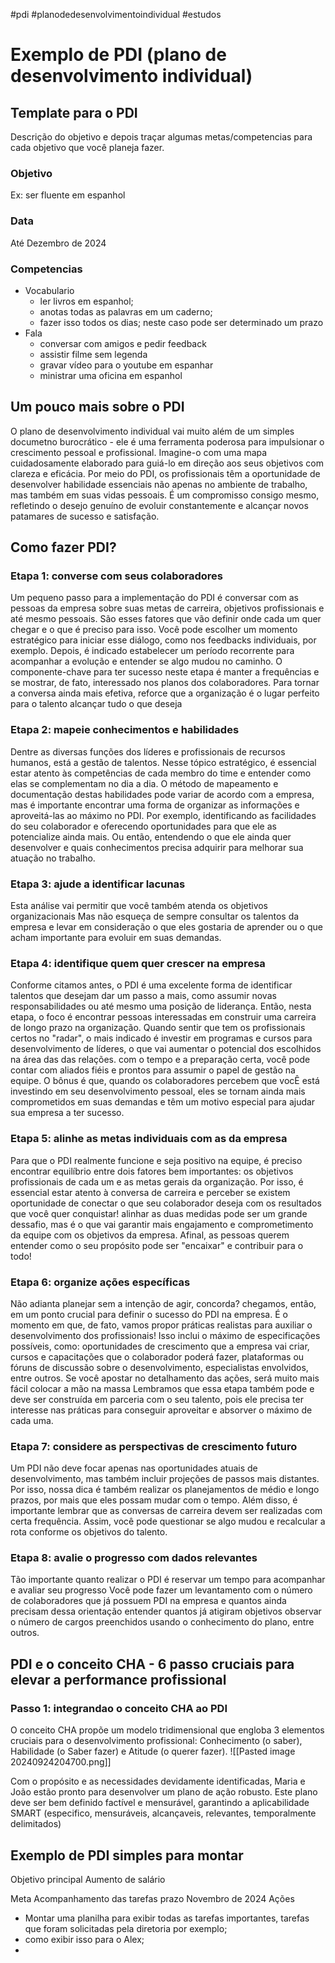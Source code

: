 #pdi #planodedesenvolvimentoindividual #estudos

# Exemplo de PDI (plano de desenvolvimento individual)

## Template para o PDI 

Descrição do objetivo e depois traçar algumas metas/competencias para cada objetivo que você planeja fazer. 
### Objetivo 
Ex: ser fluente em espanhol 
### Data 
Até Dezembro de 2024 
### Competencias
- Vocabulario
	- ler livros em espanhol; 
	- anotas todas as palavras em um caderno; 
	- fazer isso todos os dias; neste caso pode ser determinado um prazo
- Fala 
	- conversar com amigos e pedir feedback 
	- assistir filme sem legenda 
	- gravar vídeo para o youtube em espanhar 
	- ministrar uma oficina em espanhol 

## Um pouco mais sobre o PDI 
O plano de desenvolvimento individual vai muito além de um simples documetno burocrático - ele é uma ferramenta poderosa para impulsionar o crescimento pessoal e profissional. Imagine-o com uma mapa cuidadosamente elaborado para guiá-lo em direção aos seus objetivos com clareza e eficácia. 
Por meio do PDI, os profissionais têm a oportunidade de desenvolver habilidade essenciais não apenas no ambiente de trabalho, mas também em suas vidas pessoais. É um compromisso consigo mesmo, refletindo o desejo genuíno de evoluir constantemente e alcançar novos patamares de sucesso e satisfação. 
## Como fazer PDI?
### Etapa 1: converse com seus colaboradores 
Um pequeno passo para a implementação do PDI é conversar com as pessoas da empresa sobre suas metas de carreira, objetivos profissionais e até mesmo pessoais. São esses fatores que vão definir onde cada um quer chegar e o que é preciso para isso. 
Você pode escolher um momento estratégico para iniciar esse diálogo, como nos feedbacks individuais, por exemplo. Depois, é indicado estabelecer um período recorrente para acompanhar a evolução e entender se algo mudou no caminho. 
O componente-chave para ter sucesso neste etapa é manter a frequências e se mostrar, de fato, interessado nos planos dos colaboradores. Para tornar a conversa ainda mais efetiva, reforce que a organização é o lugar perfeito para o talento alcançar tudo o que deseja
### Etapa 2: mapeie conhecimentos e habilidades
Dentre as diversas funções dos líderes e profissionais de recursos humanos, está a gestão de talentos. Nesse tópico estratégico, é essencial estar atento às competências de cada membro do time e entender como elas se complementam no dia a dia. 
O método de mapeamento e documentação destas habilidades pode variar de acordo com a empresa, mas é importante encontrar uma forma de organizar as informações e aproveitá-las ao máximo no PDI. Por exemplo, identificando as facilidades do seu colaborador e oferecendo oportunidades para que ele as potencialize ainda mais. 
Ou então, entendendo o que ele ainda quer desenvolver e quais conhecimentos precisa adquirir para melhorar sua atuação no trabalho. 
### Etapa 3: ajude a identificar lacunas
Esta análise vai permitir que você também atenda os objetivos organizacionais Mas não esqueça de sempre consultar os talentos da empresa e levar em consideração o que eles gostaria de aprender ou o que acham importante para evoluir em suas demandas. 

### Etapa 4: identifique quem quer crescer na empresa
Conforme citamos antes, o PDI é uma excelente forma de identificar talentos que desejam dar um passo a mais, como assumir novas responsabilidades ou até mesmo uma posição de liderança. Então, nesta etapa, o foco é encontrar pessoas interessadas em construir uma carreira de longo prazo na organização. 
Quando sentir que tem os profissionais certos no "radar", o mais indicado é investir em programas e cursos para desenvolvimento de líderes, o que vai aumentar o potencial dos escolhidos na área das das relações. com o tempo e a preparação certa, você pode contar com aliados fiéis e prontos para assumir o papel de gestão na equipe. 
O bônus é que, quando os colaboradores percebem que vocÊ está investindo em seu desenvolvimento pessoal, eles se tornam ainda mais comprometidos em suas demandas e têm um motivo especial para ajudar sua empresa a ter sucesso. 
### Etapa 5: alinhe as metas individuais com as da empresa 
Para que o PDI realmente funcione e seja positivo na equipe, é preciso encontrar equilíbrio entre dois fatores bem importantes: os objetivos profissionais de cada um e as metas gerais da organização. 
Por isso, é essencial estar atento à conversa de carreira e perceber se existem oportunidade de conectar o que seu colaborador deseja com os resultados que você quer conquistar! alinhar as duas medidas pode ser um grande dessafio, mas é o que vai garantir mais engajamento e comprometimento da equipe com os objetivos da empresa. 
Afinal, as pessoas querem entender como o seu propósito pode ser "encaixar" e contribuir para o todo!
### Etapa 6: organize ações específicas
Não adianta planejar sem a intenção de agir, concorda? chegamos, então, em um ponto crucial para definir o sucesso do PDI na empresa. 
É o momento em que, de fato, vamos propor práticas realistas para auxiliar o desenvolvimento dos profissionais! Isso inclui o máximo de especificações possíveis, como: oportunidades de crescimento que a empresa vai criar, cursos e capacitações que o colaborador poderá fazer, plataformas ou fóruns de discussão sobre o desenvolvimento, especialistas envolvidos, entre outros. 
Se você apostar no detalhamento das ações, será muito mais fácil colocar a mão na massa Lembramos que essa etapa também pode e deve ser construída em parceria com o seu talento, pois ele precisa ter interesse nas práticas para conseguir aproveitar e absorver o máximo de cada uma. 
### Etapa 7: considere as perspectivas de crescimento futuro 
Um PDI não deve focar apenas nas oportunidades atuais de desenvolvimento, mas também incluir projeções de passos mais distantes. Por isso, nossa dica é também realizar os planejamentos de médio e longo prazos, por mais que eles possam mudar com o tempo. 
Além disso, é importante lembrar que as conversas de carreira devem ser realizadas com certa frequência. Assim, você pode questionar se algo mudou e recalcular a rota conforme os objetivos do talento. 
### Etapa 8: avalie o progresso com dados relevantes
Tão importante quanto realizar o PDI é reservar um tempo para acompanhar e avaliar seu progresso Você pode fazer um levantamento com o número de colaboradores que já possuem PDI na empresa e quantos ainda precisam dessa orientação entender quantos já atigiram objetivos observar o número de cargos preenchidos usando o conhecimento do plano, entre outros. 
## PDI e o conceito CHA - 6 passo cruciais para elevar a performance profissional
### Passo 1: integrandao o conceito CHA ao PDI 
O conceito CHA propõe um modelo tridimensional que engloba 3 elementos cruciais para o desenvolvimento profissional: Conhecimento (o saber), Habilidade (o Saber fazer) e Atitude (o querer fazer). 
![[Pasted image 20240924204700.png]]

Com o propósito e as necessidades devidamente identificadas, Maria e João estão pronto para desenvolver um plano de ação robusto. Este plano deve ser bem definido factível e mensurável, garantindo a aplicabilidade SMART (especifico, mensuráveis, alcançaveis, relevantes, temporalmente delimitados)

## Exemplo de PDI simples para montar

Objetivo principal 
Aumento de salário

Meta
Acompanhamento das tarefas
prazo 
Novembro de 2024
Ações
- Montar uma planilha para exibir todas as tarefas importantes, tarefas que foram solicitadas pela diretoria por exemplo; 
- como exibir isso para o Alex; 
- 
